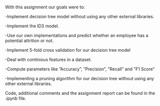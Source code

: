 With this assignment our goals were to:

-Implement decision tree model without using any other external libraries.

-Implement the ID3 model.

-Use our own implementations and predict whether an employee has a potential attrition or not.

-Implement 5-fold cross validation for our decision tree model

-Deal with continious features in a dataset.

-Compute parameters like ”Accuracy”, ”Precision”, ”Recall” and ”F1 Score”

-Implementing a pruning algorithm for our decision tree without using any other external libraries.



Code, additional comments and the assignment report can be found in the .ipynb file.
